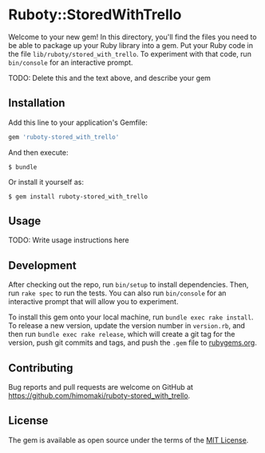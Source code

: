 # Ruboty::StoredWithTrello

Welcome to your new gem! In this directory, you'll find the files you need to be able to package up your Ruby library into a gem. Put your Ruby code in the file `lib/ruboty/stored_with_trello`. To experiment with that code, run `bin/console` for an interactive prompt.

TODO: Delete this and the text above, and describe your gem

## Installation

Add this line to your application's Gemfile:

```ruby
gem 'ruboty-stored_with_trello'
```

And then execute:

    $ bundle

Or install it yourself as:

    $ gem install ruboty-stored_with_trello

## Usage

TODO: Write usage instructions here

## Development

After checking out the repo, run `bin/setup` to install dependencies. Then, run `rake spec` to run the tests. You can also run `bin/console` for an interactive prompt that will allow you to experiment.

To install this gem onto your local machine, run `bundle exec rake install`. To release a new version, update the version number in `version.rb`, and then run `bundle exec rake release`, which will create a git tag for the version, push git commits and tags, and push the `.gem` file to [rubygems.org](https://rubygems.org).

## Contributing

Bug reports and pull requests are welcome on GitHub at https://github.com/himomaki/ruboty-stored_with_trello.


## License

The gem is available as open source under the terms of the [MIT License](http://opensource.org/licenses/MIT).

